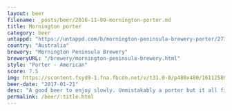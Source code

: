 ```yaml
---
layout: beer
filename: _posts/beer/2016-11-09-mornington-porter.md
title: Mornington porter
category: beer
untappd: "https://untappd.com/b/mornington-peninsula-brewery-porter/27335"
country: "Australia"
brewery: "Mornington Peninsula Brewery"
breweryURL: "/brewery/mornington-peninsula-brewery.html"
style: "Porter - American"
score: 7.5
img: https://scontent.fsyd9-1.fna.fbcdn.net/v/t31.0-0/p480x480/16112589_10154858210328745_1747042745805335072_o.jpg?_nc_cat=111&_nc_sid=e007fa&_nc_ohc=GOZM3vrQFhQAX9zAvPK&_nc_oc=AQmRaxH4-FmoXM92_7LJMhzsnCJjrRvpjG9Ka38gMzXn4AZpVEaC17kZKTUNCmiWaQM&_nc_ht=scontent.fsyd9-1.fna&_nc_tp=6&oh=f04eb8b34bbe593152f855b4295c780c&oe=5F4B4194
beer-date: "2017-01-21"
desc: "A good beer to enjoy slowly. Unmistakably a porter but it all fits together well"
permalink: /beer/:title.html
---
```

